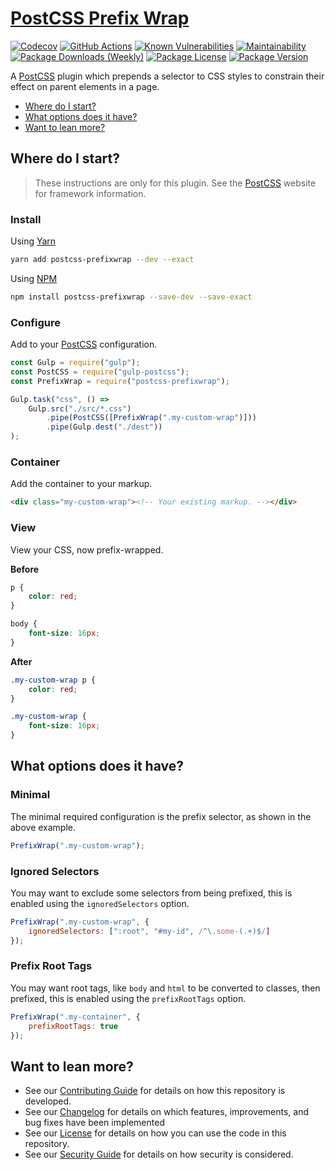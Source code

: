 # [PostCSS Prefix Wrap](https://github.com/dbtedman/postcss-prefixwrap)

[![Codecov](https://codecov.io/gh/dbtedman/postcss-prefixwrap/branch/master/graph/badge.svg)](https://codecov.io/gh/dbtedman/postcss-prefixwrap)
[![GitHub Actions](https://github.com/dbtedman/postcss-prefixwrap/workflows/Test/badge.svg)](https://github.com/dbtedman/postcss-prefixwrap/actions?workflow=Test)
[![Known Vulnerabilities](https://snyk.io/test/github/dbtedman/postcss-prefixwrap/badge.svg?style=flat-square)](https://snyk.io/test/github/dbtedman/postcss-prefixwrap)
[![Maintainability](https://api.codeclimate.com/v1/badges/fa0627fb4cfdc2a6dd04/maintainability)](https://codeclimate.com/github/dbtedman/postcss-prefixwrap/maintainability)
[![Package Downloads (Weekly)](https://badgen.net/npm/dw/postcss-prefixwrap?label=Downloads&style=flat)](https://www.npmjs.com/package/postcss-prefixwrap)
[![Package License](https://badgen.net/npm/license/postcss-prefixwrap?label=License&style=flat)](https://www.npmjs.com/package/postcss-prefixwrap)
[![Package Version](https://badgen.net/npm/v/postcss-prefixwrap?label=Latest&style=flat)](https://www.npmjs.com/package/postcss-prefixwrap)

A [PostCSS](https://postcss.org) plugin which prepends a selector to CSS styles to constrain their effect on parent elements in a page.

-   [Where do I start?](#where-do-i-start)
-   [What options does it have?](#what-options-does-it-have)
-   [Want to lean more?](#want-to-lean-more)

## Where do I start?

> These instructions are only for this plugin. See the [PostCSS](http://postcss.org) website for framework information.

### Install

Using [Yarn](https://yarnpkg.com/en/package/postcss-prefixwrap)

```bash
yarn add postcss-prefixwrap --dev --exact
```

Using [NPM](https://www.npmjs.com/package/postcss-prefixwrap)

```bash
npm install postcss-prefixwrap --save-dev --save-exact
```

### Configure

Add to your [PostCSS](http://postcss.org) configuration.

```javascript
const Gulp = require("gulp");
const PostCSS = require("gulp-postcss");
const PrefixWrap = require("postcss-prefixwrap");

Gulp.task("css", () =>
    Gulp.src("./src/*.css")
        .pipe(PostCSS([PrefixWrap(".my-custom-wrap")]))
        .pipe(Gulp.dest("./dest"))
);
```

### Container

Add the container to your markup.

```html
<div class="my-custom-wrap"><!-- Your existing markup. --></div>
```

### View

View your CSS, now prefix-wrapped.

**Before**

```css
p {
    color: red;
}

body {
    font-size: 16px;
}
```

**After**

```css
.my-custom-wrap p {
    color: red;
}

.my-custom-wrap {
    font-size: 16px;
}
```

## What options does it have?

### Minimal

The minimal required configuration is the prefix selector, as shown in the above example.

```javascript
PrefixWrap(".my-custom-wrap");
```

### Ignored Selectors

You may want to exclude some selectors from being prefixed, this is enabled using the `ignoredSelectors` option.

```javascript
PrefixWrap(".my-custom-wrap", {
    ignoredSelectors: [":root", "#my-id", /^\.some-(.+)$/]
});
```

### Prefix Root Tags

You may want root tags, like `body` and `html` to be converted to classes, then prefixed, this is enabled using the `prefixRootTags` option.

```javascript
PrefixWrap(".my-container", {
    prefixRootTags: true
});
```

## Want to lean more?

-   See our [Contributing Guide](CONTRIBUTING.md) for details on how this repository is developed.
-   See our [Changelog](CHANGELOG.md) for details on which features, improvements, and bug fixes have been implemented
-   See our [License](LICENSE.md) for details on how you can use the code in this repository.
-   See our [Security Guide](SECURITY.md) for details on how security is considered.
